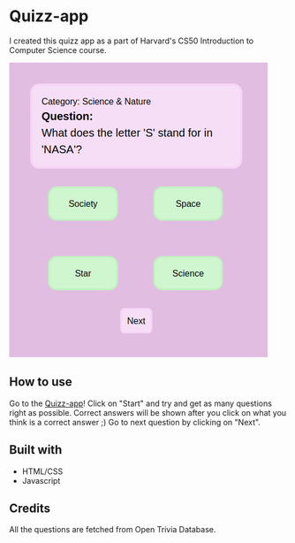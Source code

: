 # Quizz-app

I created this quizz app as a part of Harvard's CS50 Introduction to Computer Science course.

![screenshot](https://raw.githubusercontent.com/annaaleksandra/quizz-app/master/quizzapp_screenshot.png)

## How to use
Go to the [Quizz-app](https://annaaleksandra.github.io/Quizz-app/)! Click on "Start" and try and get as many questions right as possible.
Correct answers will be shown after you click on what you think is a correct answer ;)
Go to next question by clicking on "Next".

## Built with
* HTML/CSS
* Javascript

## Credits
All the questions are fetched from Open Trivia Database.
